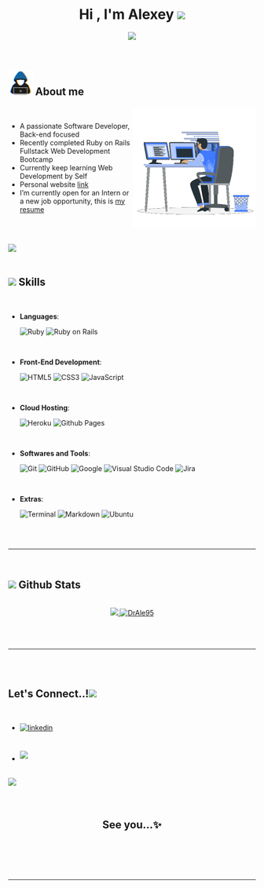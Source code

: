 <h1 align="center"><b>Hi , I'm Alexey </b><img src="https://media.giphy.com/media/hvRJCLFzcasrR4ia7z/giphy.gif" width="35"></h1>

<p align="center">
  <a href="https://github.com/DenverCoder1/readme-typing-svg"><img src="https://readme-typing-svg.herokuapp.com?font=Time+New+Roman&color=cyan&size=25&center=true&vCenter=true&width=600&height=100&lines=Hi+there+!+This+is+my+profile+page..&hearts;++;Self-taught+Back-End+Developer,;Bootcamp+Web-Dev+Student,;Active+Learner/Researcher,;Love+to+learn+new+stuffs..<3"></a>
</p>


<br>



	
## <picture><img src = "https://github.com/0xAbdulKhalid/0xAbdulKhalid/raw/main/assets/mdImages/about_me.gif" width = 50px></picture> **About me**

<picture> <img align="right" src="https://github.com/0xAbdulKhalid/0xAbdulKhalid/raw/main/assets/mdImages/Right_Side.gif" width = 250px></picture>

<br>

- A passionate Software Developer, Back-end focused
- Recently completed Ruby on Rails Fullstack Web Development Bootcamp
- Currently keep learning Web Development by Self
- Personal website [link](https://drale95.github.io/profile/)
- I’m currently open for an Intern or a new job opportunity, this is [my resume](https://www.canva.com/design/DAEgoYXXYRE/x3JlskPtxZv8BGigO0EPVg/view?utm_content=DAEgoYXXYRE&utm_campaign=designshare&utm_medium=link2&utm_source=sharebutton)

<br><br>

<img src="https://user-images.githubusercontent.com/73097560/115834477-dbab4500-a447-11eb-908a-139a6edaec5c.gif"><br><br>

## <img src="https://media2.giphy.com/media/QssGEmpkyEOhBCb7e1/giphy.gif?cid=ecf05e47a0n3gi1bfqntqmob8g9aid1oyj2wr3ds3mg700bl&rid=giphy.gif" width ="25"><b> Skills</b>
<br>

<p align="center">

- **Languages**:
    
    ![Ruby](https://camo.githubusercontent.com/f1f187bd2a70eae1921f8d848c64934e5619b6c5a1ef4c1747a3af7699b3f596/68747470733a2f2f696d672e736869656c64732e696f2f7374617469632f76313f7374796c653d666f722d7468652d6261646765266d6573736167653d5275627926636f6c6f723d434333343244266c6f676f3d52756279266c6f676f436f6c6f723d464646464646266c6162656c3d)
    ![Ruby on Rails](https://camo.githubusercontent.com/22ccbed4c990f13e8b570edd2ce2ed95be4e3a3d0c4286c053e2c29b48e8ac4e/68747470733a2f2f696d672e736869656c64732e696f2f7374617469632f76313f7374796c653d666f722d7468652d6261646765266d6573736167653d527562792b6f6e2b5261696c7326636f6c6f723d434330303030266c6f676f3d527562792b6f6e2b5261696c73266c6f676f436f6c6f723d464646464646266c6162656c3d)
    

<br>   
    
- **Front-End Development**:

   ![HTML5](https://img.shields.io/badge/HTML5%20-%23E34F26.svg?style=for-the-badge&logo=html5&logoColor=white)
   ![CSS3](https://img.shields.io/badge/CSS%20-%231572B6.svg?style=for-the-badge&logo=css3&logoColor=white)
   ![JavaScript](https://img.shields.io/badge/JavaScript%20-%23F7DF1E.svg?style=for-the-badge&logo=javascript&logoColor=black)

<br>

- **Cloud Hosting**:

	![Heroku](https://camo.githubusercontent.com/19764c8c39927763a01a6468b533a874ecc23d80143f9ae260eec76b696c7d82/68747470733a2f2f696d672e736869656c64732e696f2f7374617469632f76313f7374796c653d666f722d7468652d6261646765266d6573736167653d4865726f6b7526636f6c6f723d343330303938266c6f676f3d4865726f6b75266c6f676f436f6c6f723d464646464646266c6162656c3d)
	![Github Pages](https://img.shields.io/badge/GitHub%20Pages-%23327FC7.svg?style=for-the-badge&logo=github&logoColor=white)
    
<br>

- **Softwares and Tools**:

    ![Git](https://img.shields.io/badge/git-%23F05033.svg?style=for-the-badge&logo=git&logoColor=white)
    ![GitHub](https://img.shields.io/badge/github-%23121011.svg?style=for-the-badge&logo=github&logoColor=white)
    ![Google](https://img.shields.io/badge/google-%234285F4.svg?style=for-the-badge&logo=google&logoColor=white)
    ![Visual Studio Code](https://img.shields.io/badge/Visual%20Studio%20Code-0078d7.svg?style=for-the-badge&logo=visual-studio-code&logoColor=white)
    ![Jira](https://camo.githubusercontent.com/3938162e4941125bece1c4e00bad5154f9777487f87d1aed8d3319778506323f/68747470733a2f2f696d672e736869656c64732e696f2f7374617469632f76313f7374796c653d666f722d7468652d6261646765266d6573736167653d4a69726126636f6c6f723d303035324343266c6f676f3d4a697261266c6f676f436f6c6f723d464646464646266c6162656c3d) 

<br>

- **Extras**:

    ![Terminal](https://img.shields.io/badge/Terminal-%23054020?style=for-the-badge&logo=gnu-bash&logoColor=white)
    ![Markdown](https://img.shields.io/badge/markdown-%23000000.svg?style=for-the-badge&logo=markdown&logoColor=white)
	![Ubuntu](https://camo.githubusercontent.com/1814dfdb62c9a3366a9946083ac0f3ed32aad98e665b287769332252d945f2f1/68747470733a2f2f696d672e736869656c64732e696f2f7374617469632f76313f7374796c653d666f722d7468652d6261646765266d6573736167653d5562756e747526636f6c6f723d453935343230266c6f676f3d5562756e7475266c6f676f436f6c6f723d464646464646266c6162656c3d)


</p>

<br>
<br>

-----

<br>


## <img src="https://media.giphy.com/media/iY8CRBdQXODJSCERIr/giphy.gif" width="35"><b> Github Stats </b>
<br>

<div align="center">

<a href="https://github.com/DrAle95/">
  <img src="https://github-readme-stats.vercel.app/api?username=DrAle95&include_all_commits=true&count_private=true&show_icons=true&line_height=20&title_color=7A7ADB&icon_color=2234AE&text_color=D3D3D3&bg_color=0,000000,130F40" width="450"/>
  <img src="https://github-readme-stats.vercel.app/api/top-langs?username=DrAle95&show_icons=true&locale=en&layout=compact&line_height=20&title_color=7A7ADB&icon_color=2234AE&text_color=D3D3D3&bg_color=0,000000,130F40" width="375"  alt="DrAle95"/>

</a>
</div>

<br>
<br>
<br>

-----

<br>
<br>

## <b> Let's Connect..!</b><img src="https://github.com/DrAle95/raw/main/assets/mdImages/handshake.gif" width ="80">
<br>
<div align='left'>

<ul>

<li>
<a href="https://www.linkedin.com/in/alexey-l-07b64112a/" target="_blank">
<img src="https://img.shields.io/badge/linkedin:  alexey-l-07b64112a-%2300acee.svg?color=405DE6&style=for-the-badge&logo=linkedin&logoColor=white" alt=linkedin style="margin-bottom: 5px;"/>
</a>
</li>

<br>

<br>

<li>
<a href="mailto:alexeylebedev1995@gmail.com" target="_blank">
<img src="https://img.shields.io/badge/gmail:  alexeylebedev1995-%23EA4335.svg?style=for-the-badge&logo=gmail&logoColor=white" t=mail style="margin-bottom: 5px;" />
</a>
</li>
	
</ul>
</div>

<br>
<img src="https://user-images.githubusercontent.com/73097560/115834477-dbab4500-a447-11eb-908a-139a6edaec5c.gif">
<br>
<br>
<br>

<div align='center'>

## <b>See you...✨</b>

</div>
<br>
<br>
<br>
<br>

---

<br>
